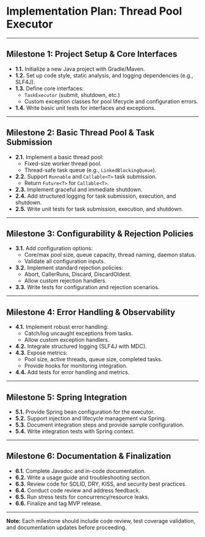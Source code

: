 # Implementation Plan: Thread Pool Executor

---

## Milestone 1: Project Setup & Core Interfaces

- **1.1.** Initialize a new Java project with Gradle/Maven.
- **1.2.** Set up code style, static analysis, and logging dependencies (e.g., SLF4J).
- **1.3.** Define core interfaces:
    - `TaskExecutor` (submit, shutdown, etc.)
    - Custom exception classes for pool lifecycle and configuration errors.
- **1.4.** Write basic unit tests for interfaces and exceptions.

---

## Milestone 2: Basic Thread Pool & Task Submission

- **2.1.** Implement a basic thread pool:
    - Fixed-size worker thread pool.
    - Thread-safe task queue (e.g., `LinkedBlockingQueue`).
- **2.2.** Support `Runnable` and `Callable<T>` task submission.
    - Return `Future<T>` for `Callable<T>`.
- **2.3.** Implement graceful and immediate shutdown.
- **2.4.** Add structured logging for task submission, execution, and shutdown.
- **2.5.** Write unit tests for task submission, execution, and shutdown.

---

## Milestone 3: Configurability & Rejection Policies

- **3.1.** Add configuration options:
    - Core/max pool size, queue capacity, thread naming, daemon status.
    - Validate all configuration inputs.
- **3.2.** Implement standard rejection policies:
    - Abort, CallerRuns, Discard, DiscardOldest.
    - Allow custom rejection handlers.
- **3.3.** Write tests for configuration and rejection scenarios.

---

## Milestone 4: Error Handling & Observability

- **4.1.** Implement robust error handling:
    - Catch/log uncaught exceptions from tasks.
    - Allow custom exception handlers.
- **4.2.** Integrate structured logging (SLF4J with MDC).
- **4.3.** Expose metrics:
    - Pool size, active threads, queue size, completed tasks.
    - Provide hooks for monitoring integration.
- **4.4.** Add tests for error handling and metrics.

---

## Milestone 5: Spring Integration

- **5.1.** Provide Spring bean configuration for the executor.
- **5.2.** Support injection and lifecycle management via Spring.
- **5.3.** Document integration steps and provide sample configuration.
- **5.4.** Write integration tests with Spring context.

---

## Milestone 6: Documentation & Finalization

- **6.1.** Complete Javadoc and in-code documentation.
- **6.2.** Write a usage guide and troubleshooting section.
- **6.3.** Review code for SOLID, DRY, KISS, and security best practices.
- **6.4.** Conduct code review and address feedback.
- **6.5.** Run stress tests for concurrency/resource leaks.
- **6.6.** Finalize and tag MVP release.

---

**Note:** Each milestone should include code review, test coverage validation, and documentation updates before proceeding.
